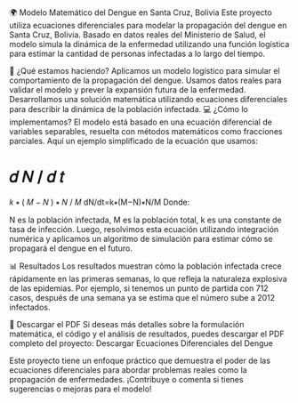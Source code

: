 
🌍 Modelo Matemático del Dengue en Santa Cruz, Bolivia
Este proyecto utiliza ecuaciones diferenciales para modelar la propagación del dengue en Santa Cruz, Bolivia. Basado en datos reales del Ministerio de Salud, el modelo simula la dinámica de la enfermedad utilizando una función logística para estimar la cantidad de personas infectadas a lo largo del tiempo.

🔬 ¿Qué estamos haciendo?
Aplicamos un modelo logístico para simular el comportamiento de la propagación del dengue.
Usamos datos reales para validar el modelo y prever la expansión futura de la enfermedad.
Desarrollamos una solución matemática utilizando ecuaciones diferenciales para describir la dinámica de la población infectada.
💻 ¿Cómo lo implementamos?
El modelo está basado en una ecuación diferencial de variables separables, resuelta con métodos matemáticos como fracciones parciales. Aquí un ejemplo simplificado de la ecuación que usamos:

𝑑
𝑁
/
𝑑
𝑡
=
𝑘
∗
(
𝑀
−
𝑁
)
∗
𝑁
/
𝑀
dN/dt=k∗(M−N)∗N/M
Donde:

N es la población infectada,
M es la población total,
k es una constante de tasa de infección.
Luego, resolvimos esta ecuación utilizando integración numérica y aplicamos un algoritmo de simulación para estimar cómo se propagará el dengue en el futuro.

📊 Resultados
Los resultados muestran cómo la población infectada crece rápidamente en las primeras semanas, lo que refleja la naturaleza explosiva de las epidemias. Por ejemplo, si tenemos un punto de partida con 712 casos, después de una semana ya se estima que el número sube a 2012 infectados.

📄 Descargar el PDF
Si deseas más detalles sobre la formulación matemática, el código y el análisis de resultados, puedes descargar el PDF completo del proyecto:
Descargar Ecuaciones Diferenciales del Dengue

Este proyecto tiene un enfoque práctico que demuestra el poder de las ecuaciones diferenciales para abordar problemas reales como la propagación de enfermedades. ¡Contribuye o comenta si tienes sugerencias o mejoras para el modelo!
